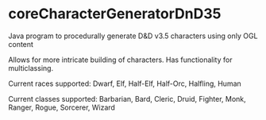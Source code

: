 # coreCharacterGeneratorDnD35
Java program to procedurally generate D&amp;D v3.5 characters using only OGL content

Allows for more intricate building of characters. 
Has functionality for multiclassing. 

Current races supported:
Dwarf, Elf, Half-Elf, Half-Orc, Halfling, Human

Current classes supported:
Barbarian, Bard, Cleric, Druid, Fighter, Monk, Ranger, Rogue, Sorcerer, Wizard
